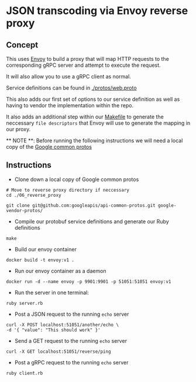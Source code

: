 # JSON transcoding via Envoy reverse proxy

## Concept

This uses [Envoy](https://www.envoyproxy.io/) to build a proxy that will map HTTP requests 
to the corresponding gRPC server and attempt to execute the request.

It will also allow you to use a gRPC client as normal.

Service definitions can be found in [./protos/web.proto](./protos/web.proto)

This also adds our first set of options to our service definition as well as having
to vendor the implementation within the repo.

It also adds an additional step within our [Makefile](./Makefile) to generate the
neccessary `file descriptors` that Envoy will use to generate the mapping in our proxy.

** NOTE **:
Before running the following instructions we will need a local copy of the [Google common protos](https://github.com/googleapis/api-common-protos)


## Instructions

* Clone down a local copy of Google common protos

```shell
# Move to reverse proxy directory if neccessary
cd ./06_reverse_proxy

git clone git@github.com:googleapis/api-common-protos.git google-vendor-protos/
```

* Compile our protobuf service definitions and generate our Ruby definitions

```shell
make
```

* Build our envoy container

```shell
docker build -t envoy:v1 . 
```

* Run our envoy container as a daemon

```shell
docker run -d --name envoy -p 9901:9901 -p 51051:51051 envoy:v1
```

* Run the server in one terminal:

```shell
ruby server.rb
```

* Post a JSON request to the running `echo` server

```shell
curl -X POST localhost:51051/another/echo \
-d '{ "value": "This should work" }'
```

* Send a GET request to the running `echo` server

```shell
curl -X GET localhost:51051/reverse/ping 
```

* Post a gRPC request to the running `echo` server

```shell
ruby client.rb
```
